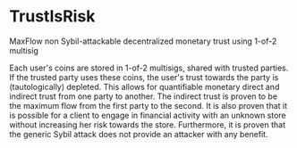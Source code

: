 # TrustIsRisk

MaxFlow non Sybil-attackable decentralized monetary trust using 1-of-2 multisig

Each user's coins are stored in 1-of-2 multisigs, shared with trusted parties. If the trusted party uses these coins, the
user's trust towards the party is (tautologically) depleted. This allows for quantifiable monetary direct and indirect trust
from one party to another. The indirect trust is proven to be the maximum flow from the first party to the second. It is also
proven that it is possible for a client to engage in financial activity with an unknown store without increasing her risk
towards the store. Furthermore, it is proven that the generic Sybil attack does not provide an attacker with any benefit.
